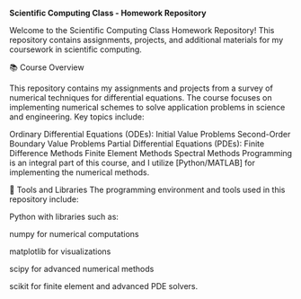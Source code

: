 **Scientific Computing Class - Homework Repository**

Welcome to the Scientific Computing Class Homework Repository! This repository contains assignments, projects, and additional materials for my coursework in scientific computing.

📚 Course Overview

This repository contains my assignments and projects from a survey of numerical techniques for differential equations. The course focuses on implementing numerical schemes to solve application problems in science and engineering. Key topics include:


Ordinary Differential Equations (ODEs):
Initial Value Problems
Second-Order Boundary Value Problems
Partial Differential Equations (PDEs):
Finite Difference Methods
Finite Element Methods
Spectral Methods
Programming is an integral part of this course, and I utilize [Python/MATLAB] for implementing the numerical methods.

🔧 Tools and Libraries
The programming environment and tools used in this repository include:

Python with libraries such as:

numpy for numerical computations

matplotlib for visualizations

scipy for advanced numerical methods

scikit for finite element and advanced PDE solvers.
